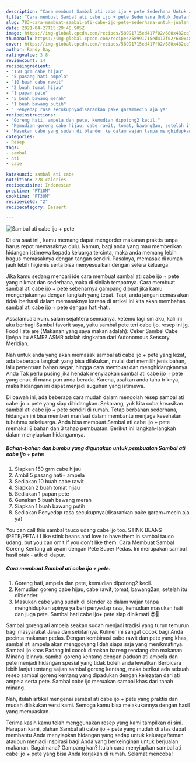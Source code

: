 ```yaml
---
description: "Cara membuat Sambal ati cabe ijo + pete Sederhana Untuk Jualan"
title: "Cara membuat Sambal ati cabe ijo + pete Sederhana Untuk Jualan"
slug: 783-cara-membuat-sambal-ati-cabe-ijo-pete-sederhana-untuk-jualan
date: 2021-04-27T15:29:48.905Z
image: https://img-global.cpcdn.com/recipes/58991715ed417f02/680x482cq70/sambal-ati-cabe-ijo-pete-foto-resep-utama.jpg
thumbnail: https://img-global.cpcdn.com/recipes/58991715ed417f02/680x482cq70/sambal-ati-cabe-ijo-pete-foto-resep-utama.jpg
cover: https://img-global.cpcdn.com/recipes/58991715ed417f02/680x482cq70/sambal-ati-cabe-ijo-pete-foto-resep-utama.jpg
author: Randy Day
ratingvalue: 3.8
reviewcount: 14
recipeingredient:
- "150 grm cabe hijau"
- "5 pasang hati ampela"
- "10 buah cabe rawit"
- "2 buah tomat hijau"
- "1 papan pete"
- "5 buah bawang merah"
- "1 buah bawang putih"
- " Penyedap rasa secukupnyadisarankan pake garammecin aja ya"
recipeinstructions:
- "Goreng hati, ampela dan pete, kemudian dipotong2 kecil."
- "Kemudian goreng cabe hijau, cabe rawit, tomat, bawang2an, setelah itu diblender."
- "Masukan cabe yang sudah di blender ke dalam wajan tanpa menghidupkan apinya ya beri penyedap rasa, kemudian masukan hati dan juga pete. Sambal hati cabe ijo+ pete siap dinikmati 😍🤗"
categories:
- Resep
tags:
- sambal
- ati
- cabe

katakunci: sambal ati cabe 
nutrition: 228 calories
recipecuisine: Indonesian
preptime: "PT18M"
cooktime: "PT30M"
recipeyield: "2"
recipecategory: Dessert

---
```



![Sambal ati cabe ijo + pete](https://img-global.cpcdn.com/recipes/58991715ed417f02/680x482cq70/sambal-ati-cabe-ijo-pete-foto-resep-utama.jpg)

Di era  saat ini , kamu memang dapat mengorder makanan praktis tanpa harus repot memasaknya dulu. Namun, bagi anda yang mau memberikan hidangan istimewa kepada keluarga tercinta, maka anda memang lebih bagus memasaknya dengan tangan sendiri. Pasalnya, memasak di rumah jauh lebih higienis serta bisa menyesuaikan dengan selera keluarga.

Jika kamu sedang mencari ide cara membuat sambal ati cabe ijo + pete yang nikmat dan sederhana,maka di sinilah tempatnya. Cara membuat sambal ati cabe ijo + pete  sebenarnya gampang dibuat jika kamu mengerjakannya dengan langkah yang tepat. Tapi, anda jangan cemas akan tidak berhasil dalam memasaknya 
karena di artikel ini kita akan membahas sambal ati cabe ijo + pete dengan hati-hati.  

Assalamualaikum. salam sejahtera semuanya, ketemu lagi sm aku, kali ini aku berbagi Sambal favorit saya, yaitu sambal pete teri cabe ijo. resep ini jg. Food I ate are (Makanan yang saya makan adalah): Ceker Sambel Cabe IjoApa itu ASMR? ASMR adalah singkatan dari Autonomous Sensory Meridian.

Nah untuk anda yang akan memasak sambal ati cabe ijo + pete yang lezat, ada beberapa langkah yang bisa dilakukan, mulai dari memilih jenis bahan, lalu penentuan bahan segar, hingga cara membuat dan menghidangkannya. Anda Tak perlu pusing jika hendak menyiapkan sambal ati cabe ijo + pete yang enak di mana pun anda berada. Karena, asalkan anda  tahu triknya, maka hidangan ini dapat menjadi suguhan yang istimewa.

Di bawah ini, ada beberapa cara mudah dalam mengolah resep sambal ati cabe ijo + pete yang siap dihidangkan. Sekarang, yuk kita coba kreasikan sambal ati cabe ijo + pete sendiri di rumah. Tetap berbahan sederhana, hidangan ini bisa memberi manfaat dalam membantu menjaga kesehatan tubuhmu sekeluarga. Anda bisa membuat Sambal ati cabe ijo + pete memakai 8 bahan dan 3 tahap pembuatan. Berikut ini langkah-langkah dalam menyiapkan hidangannya.

<!--inarticleads1-->

##### Bahan-bahan dan bumbu yang digunakan untuk pembuatan Sambal ati cabe ijo + pete:

1. Siapkan 150 grm cabe hijau
1. Ambil 5 pasang hati+ ampela
1. Sediakan 10 buah cabe rawit
1. Siapkan 2 buah tomat hijau
1. Sediakan 1 papan pete
1. Gunakan 5 buah bawang merah
1. Siapkan 1 buah bawang putih
1. Sediakan  Penyedap rasa secukupnya(disarankan pake garam+mecin aja ya)


You can call this sambal tauco udang cabe ijo too. STINK BEANS (PETE/PETAI) I like stink beans and love to have them in sambal tauco udang, but you can omit if you don&#39;t like them. Cara Membuat Sambal Goreng Kentang ati ayam dengan Pete Super Pedas. Ini merupakan sambal hasil otak - atik di dapur. 

<!--inarticleads2-->

##### Cara membuat Sambal ati cabe ijo + pete:

1. Goreng hati, ampela dan pete, kemudian dipotong2 kecil.
1. Kemudian goreng cabe hijau, cabe rawit, tomat, bawang2an, setelah itu diblender.
1. Masukan cabe yang sudah di blender ke dalam wajan tanpa menghidupkan apinya ya beri penyedap rasa, kemudian masukan hati dan juga pete. Sambal hati cabe ijo+ pete siap dinikmati 😍🤗


Sambal goreng ati ampela seakan sudah menjadi tradisi yang turun temurun bagi masyarakat Jawa dan sekitarnya. Kuliner ini sangat cocok bagi Anda pecinta makanan pedas. Dengan kombinasi cabe rawit dan pete yang khas, sambal ati ampela akan menggoyang lidah siapa saja yang menikmatinya. Sambal ijo khas Padang ini cocok dimakan bareng rendang dan makanan Minang lainnya. sambal goreng kentang dengan paduan ati ampela dan pete menjadi hidangan spesial yang tidak boleh anda lewatkan Berbicara lebih lanjut tentang sajian sambal goreng kentang, maka berikut ada sebuah resep sambal goreng kentang yang dipadukan dengan kelezatan dari ati ampela serta pete. Sambal cabe ijo meruakan sambal khas dari tanah minang. 

Nah, itulah artikel mengenai  sambal ati cabe ijo + pete  yang praktis dan mudah dilakukan versi kami. Semoga kamu bisa melakukannya dengan hasil yang memuaskan. 

Terima kasih kamu telah menggunakan resep yang kami tampilkan di sini. Harapan kami, olahan  Sambal ati cabe ijo + pete yang mudah di atas dapat membantu Anda menyiapkan hidangan yang sedap untuk keluarga/teman ataupun menjadi inspirasi bagi Anda yang berkeinginan untuk berjualan makanan. Bagaimana? Gampang kan? Itulah cara menyiapkan sambal ati cabe ijo + pete yang bisa Anda kerjakan di rumah. Selamat mencoba!

